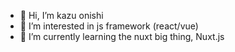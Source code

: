 - 👋 Hi, I’m kazu onishi
- 👀 I’m interested in js framework (react/vue)
- 🌱 I’m currently learning the nuxt big thing, Nuxt.js


<!---
kmwa20042000/kmwa20042000 is a ✨ special ✨ repository because its `README.md` (this file) appears on your GitHub profile.
You can click the Preview link to take a look at your changes.
--->
